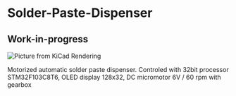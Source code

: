 # Solder-Paste-Dispenser

## __Work-in-progress__
![Picture from KiCad Rendering](Images/Stm32f407zet6-F407zgt6.jpg)

Motorized automatic solder paste dispenser. 
Controled with 32bit processor STM32F103C8T6, 
OLED display 128x32, 
DC micromotor 6V / 60 rpm with gearbox


